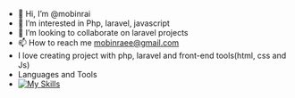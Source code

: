 - 👋 Hi, I’m @mobinrai
- 👀 I’m interested in Php, laravel, javascript
- 💞️ I’m looking to collaborate on laravel projects
- 📫 How to reach me mobinraee@gmail.com
- I love creating project with php, laravel and front-end tools(html, css and Js)
- Languages and Tools
- [![My Skills](https://skills.thijs.gg/icons?i=php,js,css,html,jquery,mysql,nodejs,figma&theme=light)](https://skills.thijs.gg)

<!---
mobinrai/mobinrai is a ✨ special ✨ repository because its `README.md` (this file) appears on your GitHub profile.
You can click the Preview link to take a look at your changes.
--->
